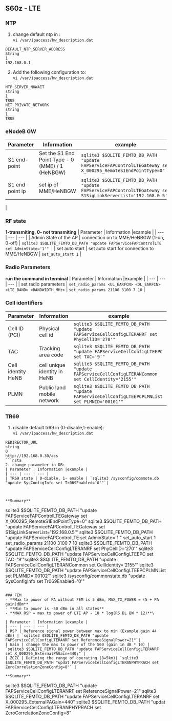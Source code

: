 ## S60z - LTE 
### NTP 
1. change default ntp in :\
`vi /var/ipaccess/hw_description.dat`
```
DEFAULT_NTP_SERVER_ADDRESS​
String​
1​
192.168.0.1
```
2. Add the following configuration to:\
`vi /var/ipaccess/hw_description.dat`
```
NTP_SERVER_NOWAIT​
string​
1​
TRUE​
NET_PRIVATE_NETWORK​
string​
1​
TRUE​
```

### eNodeB GW
| Parameter | Information |example |
| --- | --- | --- |
| S1 end-point | Set the S1 End Point Type - 0 (MME) / 1 (HeNBGW) |`sqlite3 $SQLITE_FEMTO_DB_PATH "update FAPServiceFAPControlLTEGateway set X_000295_RemoteS1EndPointType=0"` |
| S1 end point ip | set ip of MME/HeNBGW | `sqlite3 $SQLITE_FEMTO_DB_PATH "update FAPServiceFAPControlLTEGateway set S1SigLinkServerList='192.168.0.5'"​`|
|

### RF state
**1-transmiting, 0- not transmiting**
| Parameter | Information |example |
| --- | --- | --- |
| Admin State of the AP | connection on to MME/HeNBGW (1-on, 0-off) | `sqlite3 $SQLITE_FEMTO_DB_PATH "update FAPServiceFAPControlLTE set AdminState='1'" `|
| set auto start | set auto start for connection to MME/HeNBGW | `set_auto_start 1` |

### Radio Parameters
**run the command in terminal**
| Parameter | Information |example |
| --- | --- | --- |
| set radio parameters | `set_radio_params <UL_EARFCN> <DL_EARFCN> <LTE_BAND> <BANDWIDTH_MHz>` | `set_radio_params 21100 3100 7 10` |

### Cell identifiers
| Parameter | Information |example |
| --- | --- | --- |
| Cell ID (PCI) | Physical cell id | `sqlite3 $SQLITE_FEMTO_DB_PATH "update FAPServiceCellConfigLTERANRF set PhyCellID='270'"​`|
| TAC | Tracking area code | `sqlite3 $SQLITE_FEMTO_DB_PATH "update FAPServiceCellConfigLTEEPC set TAC='9'"​`|
| Cell identity HeNB | cell unique identity in HeNB | `sqlite3 $SQLITE_FEMTO_DB_PATH "update FAPServiceCellConfigLTERANCommon set CellIdentity='2155'"` |
| PLMN | Public land mobile network | `sqlite3 $SQLITE_FEMTO_DB_PATH "update FAPServiceCellConfigLTEEPCPLMNList set PLMNID='00101'"​` |


### TR69
1. disable default tr69 in (0-disable,1-enable):\
`vi /var/ipaccess/hw_description.dat`
```
REDIRECTOR_URL​
string​
0​
http://192.168.0.30/acs
```nsta
2. change parameter in DB:
| Parameter | Information |example |
| --- | --- | --- |
| TR69 state | 0-diable, 1- enable | `sqlite3 /sysconfig/commote.db "update SysConfigInfo set Tr069Enabled='0'"`|



**Summary**
```
sqlite3 $SQLITE_FEMTO_DB_PATH "update FAPServiceFAPControlLTEGateway set X_000295_RemoteS1EndPointType=0"
sqlite3 $SQLITE_FEMTO_DB_PATH "update FAPServiceFAPControlLTEGateway set S1SigLinkServerList='192.168.0.5'"
sqlite3 $SQLITE_FEMTO_DB_PATH "update FAPServiceFAPControlLTE set AdminState='1'"
set_auto_start 1
set_radio_params 21100 3100 7 10
sqlite3 $SQLITE_FEMTO_DB_PATH "update FAPServiceCellConfigLTERANRF set PhyCellID='270'"​
sqlite3 $SQLITE_FEMTO_DB_PATH "update FAPServiceCellConfigLTEEPC set TAC='9'"​
sqlite3 $SQLITE_FEMTO_DB_PATH "update FAPServiceCellConfigLTERANCommon set CellIdentity='2155'"
sqlite3 $SQLITE_FEMTO_DB_PATH "update FAPServiceCellConfigLTEEPCPLMNList set PLMNID='00102'"​
sqlite3 /sysconfig/commonstate.db "update SysConfigInfo set Tr069Enabled='0'"
```

### FEM 
- **Max tx power of PA without FEM is 5 dBm, MAX_TX_POWER = (5 + PA gain)dBm**
- **Min tx power is -50 dBm in all states**
- **MAX RSP = max tx power of LTE AP - 10 * log(RS DL BW * 12)**\

| Parameter | Information |example |
| --- | --- | --- |
| RSP | Reference signal power between max to min (Example gain 44 dBm) | `sqlite3 $SQLITE_FEMTO_DB_PATH "update FAPServiceCellConfigLTERANRF set ReferenceSignalPower=21"​`|
| Gain | change the max tx power of the S60 (gain in dB * 10) | `sqlite3 $SQLITE_FEMTO_DB_PATH "update FAPServiceCellConfigLTERANRF set X_000295_ExternalPAGain=440;"`|
| ZCZC | Defining the range of operating (8=5km)| `sqlite3 $SQLITE_FEMTO_DB_PATH "updat FAPServiceCellConfigLTERANPHYPRACH set ZeroCorrelationZoneConfig=8"` |​

**Summary**
```
sqlite3 $SQLITE_FEMTO_DB_PATH "update FAPServiceCellConfigLTERANRF set ReferenceSignalPower=21"
sqlite3 $SQLITE_FEMTO_DB_PATH "update FAPServiceCellConfigLTERANRF set X_000295_ExternalPAGain=440"
sqlite3 $SQLITE_FEMTO_DB_PATH "updat FAPServiceCellConfigLTERANPHYPRACH set ZeroCorrelationZoneConfig=8"
```